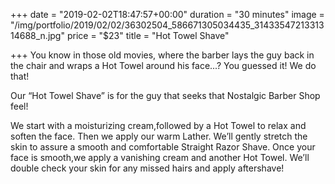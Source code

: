 +++
date = "2019-02-02T18:47:57+00:00"
duration = "30 minutes"
image = "/img/portfolio/2019/02/02/36302504_586671305034435_3143354721331314688_n.jpg"
price = "$23"
title = "Hot Towel Shave"

+++
You know in those old movies, where the barber lays the guy back in the chair and wraps a Hot Towel around his face...? You guessed it! We do that!

Our “Hot Towel Shave” is for the guy that seeks that Nostalgic Barber Shop feel!

We start with a moisturizing cream,followed by a Hot Towel to relax and soften the face. Then we apply our warm Lather. We’ll gently stretch the skin to assure a smooth and comfortable Straight Razor Shave. Once your face is smooth,we apply a vanishing cream and another Hot Towel. We’ll double check your skin for any missed hairs and apply aftershave!